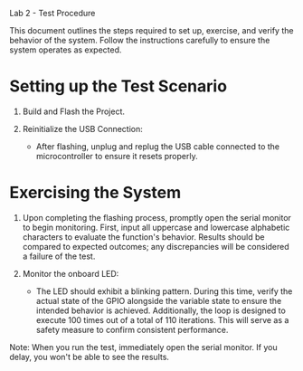 Lab 2 - Test Procedure

This document outlines the steps required to set up, exercise, and verify the behavior of the system. Follow the instructions carefully to ensure the system operates as expected.

# Setting up the Test Scenario

1. Build and Flash the Project.

2. Reinitialize the USB Connection:
   - After flashing, unplug and replug the USB cable connected to the microcontroller to ensure it resets properly.

# Exercising the System
1. Upon completing the flashing process, promptly open the serial monitor to begin monitoring. First, input all uppercase and lowercase alphabetic characters to evaluate the function's behavior. Results should be compared to expected outcomes; any discrepancies will be considered a failure of the test.

2. Monitor the onboard LED:
   - The LED should exhibit a blinking pattern. During this time, verify the actual state of the GPIO alongside the variable state to ensure the intended behavior is achieved. Additionally, the loop is designed to execute 100 times out of a total of 110 iterations. This will serve as a safety measure to confirm consistent performance.

Note: When you run the test, immediately open the serial monitor. If you delay, you won't be able to see the results.